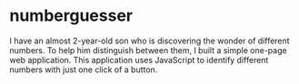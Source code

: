 # numberguesser
I have an almost 2-year-old son who is discovering the wonder of different numbers. To help him distinguish between them, I built a simple one-page web application. This application uses JavaScript to identify different numbers with just one click of a button.
